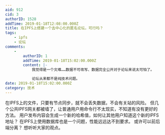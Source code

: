 ```yaml
---
aid: 912
cid: 3
authorID: 1528
addTime: 2019-01-18T12:08:00.000Z
title: 在IPFS上搭建一个去中心化的匿名论坛，可行吗？
tags:
    - ipfs
    - 论坛
comments:
    -
        authorID: 1
        addTime: 2019-01-18T15:02:00.000Z
        content: |-
            我觉得是一个灾难……数据不可改写、数据完全公开对于论坛来说太可怕了。

            论坛从来都不是纯技术问题。
date: 2019-01-18T15:02:00.000Z
category: 技术
---
```


在IPFS上的文件，只要有节点同步，就不会丢失数据，不会有关站的风险。 但几个公共IPFS网关都被墙了，让普通用户用命令行不太现实，不知道有没有更好的方法。 用户发布内容会生成一个新的哈希值，如何让其他用户知道这个新的IPFS地址？ 在IPFS上使用数据库也是一个问题，性能远远达不到要求。 或许可以前后端分离？ 想听听大家的观点。
